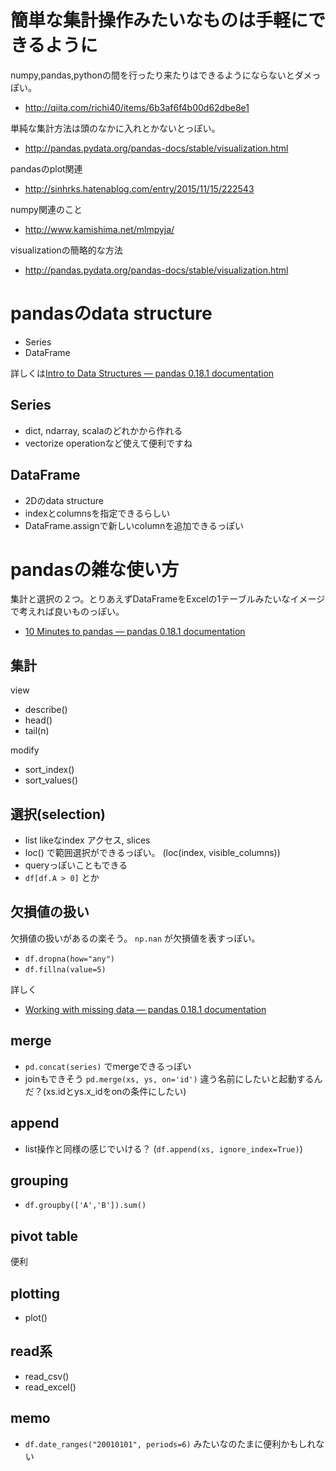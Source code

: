 # 簡単な集計操作みたいなものは手軽にできるように

numpy,pandas,pythonの間を行ったり来たりはできるようにならないとダメっぽい。

- http://qiita.com/richi40/items/6b3af6f4b00d62dbe8e1

単純な集計方法は頭のなかに入れとかないとっぽい。

- http://pandas.pydata.org/pandas-docs/stable/visualization.html

pandasのplot関連

- http://sinhrks.hatenablog.com/entry/2015/11/15/222543

numpy関連のこと

- http://www.kamishima.net/mlmpyja/

visualizationの簡略的な方法

- http://pandas.pydata.org/pandas-docs/stable/visualization.html

# pandasのdata structure

- Series
- DataFrame

詳しくは[Intro to Data Structures — pandas 0.18.1 documentation](http://pandas.pydata.org/pandas-docs/stable/dsintro.html)

## Series

- dict, ndarray, scalaのどれかから作れる
- vectorize operationなど使えて便利ですね

## DataFrame

- 2Dのdata structure
- indexとcolumnsを指定できるらしい
- DataFrame.assignで新しいcolumnを追加できるっぽい

# pandasの雑な使い方

集計と選択の２つ。とりあえずDataFrameをExcelの1テーブルみたいなイメージで考えれば良いものっぽい。
- [10 Minutes to pandas — pandas 0.18.1 documentation](http://pandas.pydata.org/pandas-docs/stable/10min.html)

## 集計

view

- describe()
- head()
- tail(n)

modify

- sort_index()
- sort_values()


## 選択(selection)

- list likeなindex アクセス, slices
- loc() で範囲選択ができるっぽい。 (loc(index, visible_columns))
- queryっぽいこともできる
- `df[df.A > 0]` とか

## 欠損値の扱い

欠損値の扱いがあるの楽そう。 `np.nan` が欠損値を表すっぽい。

- `df.dropna(how="any")`
- `df.fillna(value=5)`

詳しく

- [Working with missing data — pandas 0.18.1 documentation](http://pandas.pydata.org/pandas-docs/stable/missing_data.html#missing-data)

## merge

- `pd.concat(series)` でmergeできるっぽい
- joinもできそう `pd.merge(xs, ys, on='id')` 違う名前にしたいと起動するんだ？(xs.idとys.x_idをonの条件にしたい)

## append

- list操作と同様の感じでいける？ (`df.append(xs, ignore_index=True)`)

## grouping

- `df.groupby(['A','B']).sum()`

## pivot table

便利

## plotting

- plot()

## read系

- read_csv()
- read_excel()


## memo

- `df.date_ranges("20010101", periods=6)` みたいなのたまに便利かもしれない



